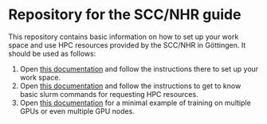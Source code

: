 # Repository for the SCC/NHR guide
This repository contains basic information on how to set up your work space and use HPC resources provided by the SCC/NHR in Göttingen.
It should be used as follows:

1. Open [this documentation](1_setup/setup_doc.md) and follow the instructions there to set up your work space.
2. Open [this documentation](2_request_resources/request_resources_doc.md) and follow the instructions to get to know basic slurm commands for requesting HPC resources.
3. Open [this documentation](3_distributed_training/distributed_training.md) for a minimal example of training on multiple GPUs or even multiple GPU nodes.
